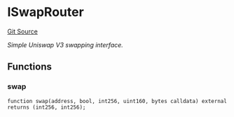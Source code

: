 # ISwapRouter
[Git Source](https://github.com/NaniDAO/ie/blob/6ef68a2b1b107d6bd41812722498a697873f8c87/src/IE.sol)

*Simple Uniswap V3 swapping interface.*


## Functions
### swap


```solidity
function swap(address, bool, int256, uint160, bytes calldata) external returns (int256, int256);
```

